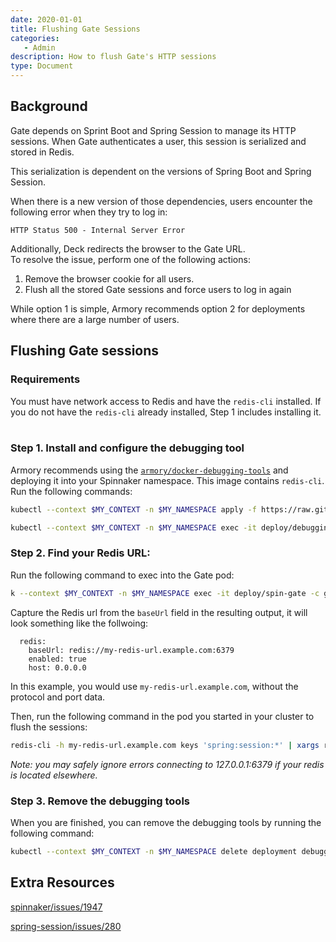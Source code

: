 ```yaml
---
date: 2020-01-01
title: Flushing Gate Sessions
categories:
   - Admin
description: How to flush Gate's HTTP sessions
type: Document
---
```


## Background

Gate depends on Sprint Boot and Spring Session to manage its HTTP sessions. When Gate authenticates a user, this session is serialized and stored in Redis.

This serialization is dependent on  the versions of Spring Boot and Spring Session. 

When there is a new version of those dependencies, users encounter the following error when they try to log in:

```
HTTP Status 500 - Internal Server Error
```

Additionally, Deck redirects the browser to the Gate URL.
<br>
To resolve the issue, perform one of the following actions:
1. Remove the browser cookie for all users.
2. Flush all the stored Gate sessions and force users to log in again

While option 1 is simple, Armory recommends option 2 for deployments where there are a large number of users.


## Flushing Gate sessions

### Requirements
You must have network access to Redis and have the `redis-cli` installed. If you do not have the `redis-cli` already installed, Step 1 includes installing it.
<br><br>

### Step 1. Install and configure the debugging tool

Armory recommends using the [`armory/docker-debugging-tools`](https://github.com/armory/docker-debugging-tools) and deploying it into your Spinnaker namespace. This image contains `redis-cli`. Run the following commands:

```bash
kubectl --context $MY_CONTEXT -n $MY_NAMESPACE apply -f https://raw.githubusercontent.com/armory/troubleshooting-toolbox/master/docker-debugging-tools/deployment.yml

kubectl --context $MY_CONTEXT -n $MY_NAMESPACE exec -it deploy/debugging-tools -- bash
```

### Step 2. Find your Redis URL:

Run the following command to exec into the Gate pod: 

```bash
k --context $MY_CONTEXT -n $MY_NAMESPACE exec -it deploy/spin-gate -c gate -- cat /opt/spinnaker/config/spinnaker.yml | grep -A2 redis
```

Capture the Redis url from the `baseUrl` field in the resulting output, it will look something like the follwoing:

```
  redis:
    baseUrl: redis://my-redis-url.example.com:6379
    enabled: true
    host: 0.0.0.0
```

In this example, you would use `my-redis-url.example.com`, without the protocol and port data.

Then, run the following command in the pod you started in your cluster to flush the sessions:

```bash
redis-cli -h my-redis-url.example.com keys 'spring:session:*' | xargs redis-cli del
```

_Note: you may safely ignore errors connecting to 127.0.0.1:6379 if your redis
is located elsewhere._

### Step 3. Remove the debugging tools

When you are finished, you can remove the debugging tools by running the following command:

```bash
kubectl --context $MY_CONTEXT -n $MY_NAMESPACE delete deployment debugging-tools
```


## Extra Resources

[spinnaker/issues/1947](https://github.com/spinnaker/spinnaker/issues/1947)

[spring-session/issues/280](https://github.com/spring-projects/spring-session/issues/280)
